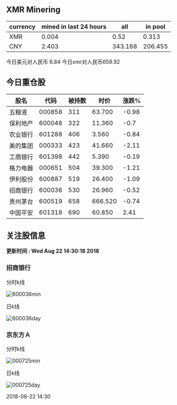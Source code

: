 ## XMR Minering

|currency|mined in last 24 hours|all|in pool|
|---|---|---|---|
|XMR|0.004|0.52|0.313|
|CNY|2.403|343.168|206.455|

今日美元对人民币 6.84	今日xmr对人民币659.92


## 今日重仓股 

|股名|代码|被持数|时价|涨跌%|
|---|---|---|---|---|
|五粮液|000858|311|63.700|-0.98|
|保利地产|600048|322|11.360|-0.7|
|农业银行|601288|406|3.560|-0.84|
|美的集团|000333|423|41.660|-2.11|
|工商银行|601398|442|5.390|-0.19|
|格力电器|000651|504|39.300|-1.21|
|伊利股份|600887|519|26.400|-1.09|
|招商银行|600036|530|26.960|-0.52|
|贵州茅台|600519|658|666.520|-0.74|
|中国平安|601318|690|60.850|2.41|

## 关注股信息
**更新时间 : Wed Aug 22 14:30:18 2018**
### 招商银行 
分时k线

![600036min](http://image.sinajs.cn/newchart/min/n/sh600036.gif)

日k线

![600036day](http://image.sinajs.cn/newchart/daily/n/sh600036.gif)

### 京东方Ａ 
分时k线

![000725min](http://image.sinajs.cn/newchart/min/n/sz000725.gif)

日k线

![000725day](http://image.sinajs.cn/newchart/daily/n/sz000725.gif)

2018-08-22 14:30